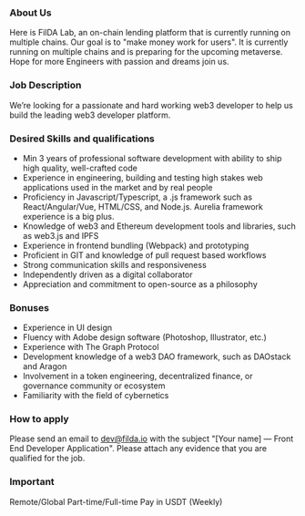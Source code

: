 ### About Us
Here is FilDA Lab, an on-chain lending platform that is currently running on multiple chains. Our goal is to "make money work for users". It is currently running on multiple chains and is preparing for the upcoming metaverse. Hope for more Engineers with passion and dreams join us.

### Job Description
We’re looking for a passionate and hard working web3 developer to help us build the leading web3 developer platform.

### Desired Skills and qualifications
- Min 3 years of professional software development with ability to ship high quality, well-crafted code
- Experience in engineering, building and testing high stakes web applications used in the market and by real people
- Proficiency in Javascript/Typescript, a .js framework such as React/Angular/Vue, HTML/CSS, and Node.js. Aurelia framework experience is a big plus.
- Knowledge of web3 and Ethereum development tools and libraries, such as web3.js and IPFS
- Experience in frontend bundling (Webpack) and prototyping
- Proficient in GIT and knowledge of pull request based workflows
- Strong communication skills and responsiveness
- Independently driven as a digital collaborator
- Appreciation and commitment to open-source as a philosophy

### Bonuses
- Experience in UI design
- Fluency with Adobe design software (Photoshop, Illustrator, etc.)
- Experience with The Graph Protocol
- Development knowledge of a web3 DAO framework, such as DAOstack and Aragon
- Involvement in a token engineering, decentralized finance, or governance community or ecosystem
- Familiarity with the field of cybernetics

### How to apply
Please send an email to dev@filda.io with the subject "[Your name] — Front End Developer Application". Please attach any evidence that you are qualified for the job.

### Important
Remote/Global
Part-time/Full-time
Pay in USDT (Weekly)
